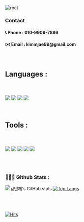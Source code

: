 ![rect](https://capsule-render.vercel.app/api?type=rect&color=gradient&text=%20%20김민재%20%20&fontAlign=10&fontSize=30&textBg=true&desc=사용자에게%20놀라운%20경험을%20선사하는%20프론트엔드%20개발자입니다.&descAlign=60&descAlignY=50)
<h3>Contact</h3>

<h4> 📞 Phone : 010-9909-7886 </h4>
<h4> ✉️ Email : kimmjae99@gmail.com </h4>

</br>

<h3 align="left" style="font-size:23px">Languages :</h3>
</br>
<p align="left"> 
  <img src="https://img.shields.io/badge/html5-%23E34F26.svg?&style=for-the-badge&logo=html5&logoColor=white" />
  <img src="https://img.shields.io/badge/css3-%231572B6.svg?&style=for-the-badge&logo=css3&logoColor=white" />
  <img src="https://img.shields.io/badge/javascript-%23F7DF1E.svg?&style=for-the-badge&logo=javascript&logoColor=black" />
  <img src="https://img.shields.io/badge/react-%2361DAFB.svg?&style=for-the-badge&logo=react&logoColor=black" />
</p>
</br>
<h3 align="left" style="font-size:23px">Tools :</h3>
</br>
<p align="left">
  <img src="https://img.shields.io/badge/github-%23181717.svg?&style=for-the-badge&logo=github&logoColor=white" />
  <img src="https://img.shields.io/badge/notion-%23000000.svg?&style=for-the-badge&logo=notion&logoColor=white" />
  <img src="https://img.shields.io/badge/figma-%23F24E1E.svg?&style=for-the-badge&logo=figma&logoColor=white" />
  <img src="https://img.shields.io/badge/jira-%230052CC.svg?&style=for-the-badge&logo=jira&logoColor=white" />
  <img src="https://img.shields.io/badge/discord-%237289DA.svg?&style=for-the-badge&logo=discord&logoColor=white" />
</p>
</br>
</br>

<h3>🧑🏻‍💻 Github Stats :</h3>

![김민재's GitHub stats](https://github-readme-stats.vercel.app/api?username=kimmjae99&show_icons=true&line_height=24&hide_rank=true&&layout=compact&theme=white)
[![Top Langs](https://github-readme-stats.vercel.app/api/top-langs/?username=kimmjae99&layout=compact&langs_count=8)](https://github.com/kimmjae99/github-readme-stats)

</br></br></br>
[![Hits](https://hits.seeyoufarm.com/api/count/incr/badge.svg?url=https%3A%2F%2Fgithub.com%2Fkimmjae99&count_bg=%236A6A6A&title_bg=%23000000&icon=github.svg&icon_color=%23FFFFFF&title=hits&edge_flat=false)](https://hits.seeyoufarm.com)
